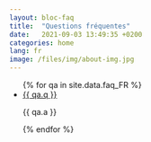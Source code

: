 ```yaml
---
layout: bloc-faq
title:  "Questions fréquentes"
date:   2021-09-03 13:49:35 +0200
categories: home
lang: fr
image: /files/img/about-img.jpg
---
```


<ul id="faq-list" data-aos="fade-up" data-aos-delay="100">
  {% for qa in site.data.faq_FR %}
  <li>
    <a data-toggle="collapse" class="collapsed" href="#{{ qa.q }}">{{ qa.q }} <i class="ion-android-remove"></i></a>
    <div id="{{ qa.q }}" class="collapse" data-parent="#faq-list">
      <p>
        {{ qa.a }}
      </p>
    </div>
  </li>
  {% endfor %}
</ul>